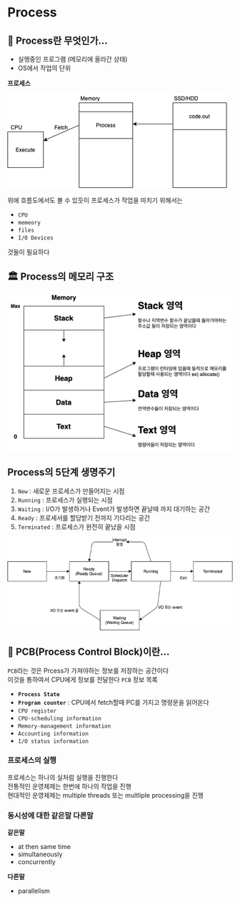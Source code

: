 # Process

## :thinking: Process란 무엇인가...
- 실행중인 프로그램 (메모리에 올라간 상태)
- OS에서 작업의 단위

**프로세스**

![OS-Process](./img/OS-Process.png)

위에 흐름도에서도 볼 수 있듯이 프로세스가 작업을 마치기 위해서는
- `CPU`
- `memeory`
- `files`
- `I/O Devices`

것들이 필요하다

## :classical_building: Process의 메모리 구조
![OS-Process-memeory](./img/OS-Process-memory.png)

## Process의 5단계 생명주기
1. `New` : 새로운 프로세스가 만들어지는 시점
2. `Running` : 프로세스가 실행되는 시점
3. `Waiting` : I/O가 발생하거나 Event가 발생하면 끝날때 까지 대기하는 공간
4. `Ready` : 프로세서를 할당받기 전까지 기다리는 공간
5. `Terminated` : 프로세스가 완전히 끝났을 시점

![lifeCycle](./img/OS-Process-lifeCycle.png)

## :thinking: PCB(Process Control Block)이란...
`PCB`라는 것은 Prcess가 가져야하는 정보를 저장하는 공간이다</br>
이것을 통하여서 CPU에게 정보를 전달한다
`PCB` 정보 목록
- **`Process State`**  
- **`Program counter`** : CPU에서 fetch할때 PC를 가지고 명령문을 읽어온다
- `CPU register`
- `CPU-scheduling information`
- `Memory-management information`
- `Accounting information`
- `I/O status information`

### 프로세스의 실행 
프로세스는 하나의 실처럼 실행을 진행한다</br>
전통적인 운영체제는 한번에 하나의 작업을 진행</br>
현대적인 운영체제는 multiple threads 또는 multliple processing을 진행</br>


### 동시성에 대한 같은말 다른말
**같은말**
- at then same time
- simultaneously
- concurrently
   
**다른말**
- parallelism